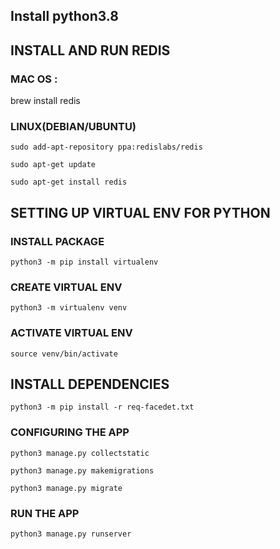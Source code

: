 ##  Install python3.8

## INSTALL AND RUN REDIS
### MAC OS : 
brew install redis 

### LINUX(DEBIAN/UBUNTU)

`sudo add-apt-repository ppa:redislabs/redis`

`sudo apt-get update`

`sudo apt-get install redis`


## SETTING UP VIRTUAL ENV FOR PYTHON

### INSTALL PACKAGE

`python3 -m pip install virtualenv`


### CREATE VIRTUAL ENV

`python3 -m virtualenv venv`

### ACTIVATE VIRTUAL ENV

`source venv/bin/activate`


## INSTALL DEPENDENCIES

`python3 -m pip install -r req-facedet.txt`


### CONFIGURING THE APP

`python3 manage.py collectstatic`

`python3 manage.py makemigrations`

`python3 manage.py migrate`


### RUN THE APP

`python3 manage.py runserver` 

